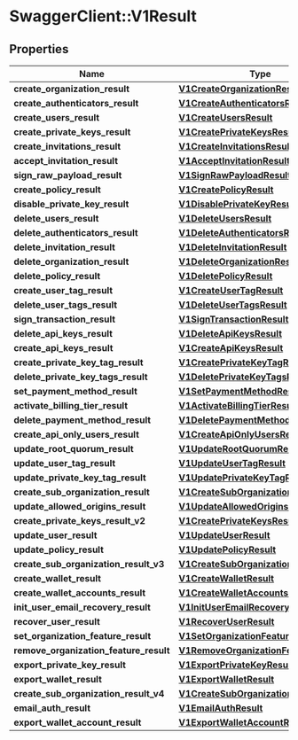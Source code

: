 # SwaggerClient::V1Result

## Properties
Name | Type | Description | Notes
------------ | ------------- | ------------- | -------------
**create_organization_result** | [**V1CreateOrganizationResult**](V1CreateOrganizationResult.md) |  | [optional] 
**create_authenticators_result** | [**V1CreateAuthenticatorsResult**](V1CreateAuthenticatorsResult.md) |  | [optional] 
**create_users_result** | [**V1CreateUsersResult**](V1CreateUsersResult.md) |  | [optional] 
**create_private_keys_result** | [**V1CreatePrivateKeysResult**](V1CreatePrivateKeysResult.md) |  | [optional] 
**create_invitations_result** | [**V1CreateInvitationsResult**](V1CreateInvitationsResult.md) |  | [optional] 
**accept_invitation_result** | [**V1AcceptInvitationResult**](V1AcceptInvitationResult.md) |  | [optional] 
**sign_raw_payload_result** | [**V1SignRawPayloadResult**](V1SignRawPayloadResult.md) |  | [optional] 
**create_policy_result** | [**V1CreatePolicyResult**](V1CreatePolicyResult.md) |  | [optional] 
**disable_private_key_result** | [**V1DisablePrivateKeyResult**](V1DisablePrivateKeyResult.md) |  | [optional] 
**delete_users_result** | [**V1DeleteUsersResult**](V1DeleteUsersResult.md) |  | [optional] 
**delete_authenticators_result** | [**V1DeleteAuthenticatorsResult**](V1DeleteAuthenticatorsResult.md) |  | [optional] 
**delete_invitation_result** | [**V1DeleteInvitationResult**](V1DeleteInvitationResult.md) |  | [optional] 
**delete_organization_result** | [**V1DeleteOrganizationResult**](V1DeleteOrganizationResult.md) |  | [optional] 
**delete_policy_result** | [**V1DeletePolicyResult**](V1DeletePolicyResult.md) |  | [optional] 
**create_user_tag_result** | [**V1CreateUserTagResult**](V1CreateUserTagResult.md) |  | [optional] 
**delete_user_tags_result** | [**V1DeleteUserTagsResult**](V1DeleteUserTagsResult.md) |  | [optional] 
**sign_transaction_result** | [**V1SignTransactionResult**](V1SignTransactionResult.md) |  | [optional] 
**delete_api_keys_result** | [**V1DeleteApiKeysResult**](V1DeleteApiKeysResult.md) |  | [optional] 
**create_api_keys_result** | [**V1CreateApiKeysResult**](V1CreateApiKeysResult.md) |  | [optional] 
**create_private_key_tag_result** | [**V1CreatePrivateKeyTagResult**](V1CreatePrivateKeyTagResult.md) |  | [optional] 
**delete_private_key_tags_result** | [**V1DeletePrivateKeyTagsResult**](V1DeletePrivateKeyTagsResult.md) |  | [optional] 
**set_payment_method_result** | [**V1SetPaymentMethodResult**](V1SetPaymentMethodResult.md) |  | [optional] 
**activate_billing_tier_result** | [**V1ActivateBillingTierResult**](V1ActivateBillingTierResult.md) |  | [optional] 
**delete_payment_method_result** | [**V1DeletePaymentMethodResult**](V1DeletePaymentMethodResult.md) |  | [optional] 
**create_api_only_users_result** | [**V1CreateApiOnlyUsersResult**](V1CreateApiOnlyUsersResult.md) |  | [optional] 
**update_root_quorum_result** | [**V1UpdateRootQuorumResult**](V1UpdateRootQuorumResult.md) |  | [optional] 
**update_user_tag_result** | [**V1UpdateUserTagResult**](V1UpdateUserTagResult.md) |  | [optional] 
**update_private_key_tag_result** | [**V1UpdatePrivateKeyTagResult**](V1UpdatePrivateKeyTagResult.md) |  | [optional] 
**create_sub_organization_result** | [**V1CreateSubOrganizationResult**](V1CreateSubOrganizationResult.md) |  | [optional] 
**update_allowed_origins_result** | [**V1UpdateAllowedOriginsResult**](V1UpdateAllowedOriginsResult.md) |  | [optional] 
**create_private_keys_result_v2** | [**V1CreatePrivateKeysResultV2**](V1CreatePrivateKeysResultV2.md) |  | [optional] 
**update_user_result** | [**V1UpdateUserResult**](V1UpdateUserResult.md) |  | [optional] 
**update_policy_result** | [**V1UpdatePolicyResult**](V1UpdatePolicyResult.md) |  | [optional] 
**create_sub_organization_result_v3** | [**V1CreateSubOrganizationResultV3**](V1CreateSubOrganizationResultV3.md) |  | [optional] 
**create_wallet_result** | [**V1CreateWalletResult**](V1CreateWalletResult.md) |  | [optional] 
**create_wallet_accounts_result** | [**V1CreateWalletAccountsResult**](V1CreateWalletAccountsResult.md) |  | [optional] 
**init_user_email_recovery_result** | [**V1InitUserEmailRecoveryResult**](V1InitUserEmailRecoveryResult.md) |  | [optional] 
**recover_user_result** | [**V1RecoverUserResult**](V1RecoverUserResult.md) |  | [optional] 
**set_organization_feature_result** | [**V1SetOrganizationFeatureResult**](V1SetOrganizationFeatureResult.md) |  | [optional] 
**remove_organization_feature_result** | [**V1RemoveOrganizationFeatureResult**](V1RemoveOrganizationFeatureResult.md) |  | [optional] 
**export_private_key_result** | [**V1ExportPrivateKeyResult**](V1ExportPrivateKeyResult.md) |  | [optional] 
**export_wallet_result** | [**V1ExportWalletResult**](V1ExportWalletResult.md) |  | [optional] 
**create_sub_organization_result_v4** | [**V1CreateSubOrganizationResultV4**](V1CreateSubOrganizationResultV4.md) |  | [optional] 
**email_auth_result** | [**V1EmailAuthResult**](V1EmailAuthResult.md) |  | [optional] 
**export_wallet_account_result** | [**V1ExportWalletAccountResult**](V1ExportWalletAccountResult.md) |  | [optional] 

